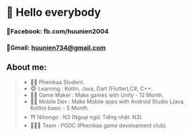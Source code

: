 # 👋 Hello everybody 
 ### 📖Facebook: fb.com/huunien2004
 ### 📨Gmail: huunien734@gmail.com
## About me:
>- 👨‍🎓 Phenikaa Student.
>- 🐵 Learning : Kotlin, Java, Dart (Flutter),C#, C++.
>- 👨‍💻 Game Maker : Make games with Unity - 12 Month.
>- 👨‍💻 Mobile Dev : Make Mobile apps with Android Studio (Java, Kotlin) basic - 5 Month.
>- ⛩️ Nihongo : N3 (Ngoại ngữ: Tiếng nhật: N3).
>- 🧑‍🤝‍🧑 Team : PGDC (Phenikaa game development club).
